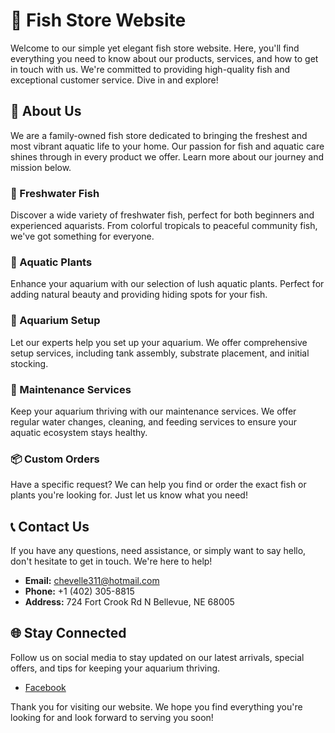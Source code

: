 # 🐠 Fish Store Website

Welcome to our simple yet elegant fish store website. Here, you'll find everything you need to know about our products, services, and how to get in touch with us. We're committed to providing high-quality fish and exceptional customer service. Dive in and explore!


## 🌟 About Us

We are a family-owned fish store dedicated to bringing the freshest and most vibrant aquatic life to your home. Our passion for fish and aquatic care shines through in every product we offer. Learn more about our journey and mission below.

### 🌊 Freshwater Fish

Discover a wide variety of freshwater fish, perfect for both beginners and experienced aquarists. From colorful tropicals to peaceful community fish, we've got something for everyone.

### 🍃 Aquatic Plants

Enhance your aquarium with our selection of lush aquatic plants. Perfect for adding natural beauty and providing hiding spots for your fish.

### 🧰 Aquarium Setup

Let our experts help you set up your aquarium. We offer comprehensive setup services, including tank assembly, substrate placement, and initial stocking.

### 🧹 Maintenance Services

Keep your aquarium thriving with our maintenance services. We offer regular water changes, cleaning, and feeding services to ensure your aquatic ecosystem stays healthy.

### 📦 Custom Orders

Have a specific request? We can help you find or order the exact fish or plants you're looking for. Just let us know what you need!

## 📞 Contact Us

If you have any questions, need assistance, or simply want to say hello, don't hesitate to get in touch. We're here to help!

- **Email:** chevelle311@hotmail.com
- **Phone:** +1 (402) 305-8815
- **Address:** 724 Fort Crook Rd N Bellevue, NE 68005

## 🌐 Stay Connected

Follow us on social media to stay updated on our latest arrivals, special offers, and tips for keeping your aquarium thriving.

- [Facebook](https://www.facebook.com/FintasticFishBellevue/)

Thank you for visiting our website. We hope you find everything you're looking for and look forward to serving you soon!
